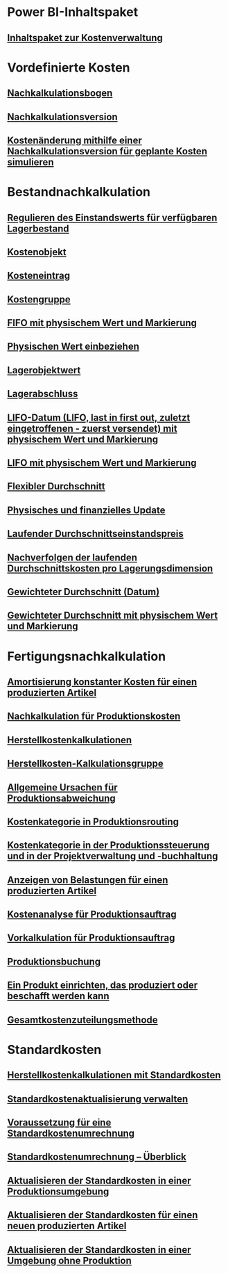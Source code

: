 # Power BI-Inhaltspaket
## [Inhaltspaket zur Kostenverwaltung](/dynamics365/operations/dev-itpro/analytics/cost-management-content-pack?toc=/dynamics365/operations/supply-chain/toc.json)
# Vordefinierte Kosten
## [Nachkalkulationsbogen](costing-sheets.md)
## [Nachkalkulationsversion](costing-versions.md)
## [Kostenänderung mithilfe einer Nachkalkulationsversion für geplante Kosten simulieren](simulate-cost-changes-costing-version-planned-costs.md)
# Bestandnachkalkulation
## [Regulieren des Einstandswerts für verfügbaren Lagerbestand](adjust-hand-inventory-cost-values.md)
## [Kostenobjekt](cost-object.md)
## [Kosteneintrag](cost-entries.md)
## [Kostengruppe](cost-groups.md)
## [FIFO mit physischem Wert und Markierung](fifo-physical-value-marking.md)
## [Physischen Wert einbeziehen](include-physical-value.md)
## [Lagerobjektwert](physical-quantity.md)
## [Lagerabschluss](inventory-close.md)
## [LIFO-Datum (LIFO, last in first out, zuletzt eingetroffenen - zuerst versendet) mit physischem Wert und Markierung](lifo-date-physical-value-marking.md)
## [LIFO mit physischem Wert und Markierung](lifo-physical-value-marking.md)
## [Flexibler Durchschnitt](moving-average.md)
## [Physisches und finanzielles Update](physical-financial-updates.md)
## [Laufender Durchschnittseinstandspreis](running-average-cost-price.md)
## [Nachverfolgen der laufenden Durchschnittskosten pro Lagerungsdimension](track-running-average-cost-per-inventory-dimension.md)
## [Gewichteter Durchschnitt (Datum)](weighted-average-date.md)
## [Gewichteter Durchschnitt mit physischem Wert und Markierung](weighted-average-physical-value-marking.md)
# Fertigungsnachkalkulation
## [Amortisierung konstanter Kosten für einen produzierten Artikel](amortize-constant-costs-manufactured-item.md)
## [Nachkalkulation für Produktionskosten](backflush-costing.md)
## [Herstellkostenkalkulationen](bom-calculations.md)
## [Herstellkosten-Kalkulationsgruppe](bom-calculation-groups.md)
## [Allgemeine Ursachen für Produktionsabweichung](common-sources-of-production-variances.md)
## [Kostenkategorie in Produktionsrouting](cost-categories-used-production-routings.md)
## [Kostenkategorie in der Produktionssteuerung und in der Projektverwaltung und -buchhaltung](cost-categories-used-production-control-project-management-accounting.md)
## [Anzeigen von Belastungen für einen produzierten Artikel](charges-manufactured-item.md)
## [Kostenanalyse für Produktionsauftrag](production-order-cost-analysis.md)
## [Vorkalkulation für Produktionsauftrag](production-order-cost-estimation.md)
## [Produktionsbuchung](production-posting.md)
## [Ein Produkt einrichten, das produziert oder beschafft werden kann](manufactured-items-treated-as-purchased-items.md)
## [Gesamtkostenzuteilungsmethode](methodology-total-cost-allocation.md)
# Standardkosten
## [Herstellkostenkalkulationen mit Standardkosten](information-used-bom-calculations-standard-costs.md)
## [Standardkostenaktualisierung verwalten](manage-standard-cost-updates.md)
## [Voraussetzung für eine Standardkostenumrechnung](prerequisites-standard-cost-conversion.md)
## [Standardkostenumrechnung – Überblick](standard-cost-conversion-overview.md)
## [Aktualisieren der Standardkosten in einer Produktionsumgebung](update-standard-costs-manufacturing-environment.md)
## [Aktualisieren der Standardkosten für einen neuen produzierten Artikel](update-standard-costs-new-manufactured-item.md)
## [Aktualisieren der Standardkosten in einer Umgebung ohne Produktion](update-standard-costs-non-manufacturing-environment.md)



